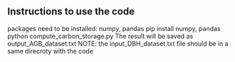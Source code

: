 ## Instructions to use the code
packages need to be installed: numpy, pandas
pip install numpy, pandas
python compute_carbon_storage.py
The result will be saved as output_AGB_dataset.txt
NOTE: the input_DBH_dataset.txt file should be in a same direcroty with the code
